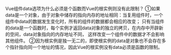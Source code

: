Vue组件data选项为什么必须是个函数而Vue的根实例则没有此限制？
①如果data是一个对象，由于对象中储存的指向内存的地址相同：当复用组件时，一个组件中data的数据发生变化时，所有的组件的数据都会相应的改变；
 只有当组件的data是一个函数时，每个实例才返回data对象的独立的拷贝，在内存中开辟新的空间，data对象指向的内存地址不同，
 这样改变一个组件中的数据才不会影响其他组件。
②因为根实例是独一无二的，即使根实例的data是对象也不会存在多个指针指向同一个地址的情况，因此Vue的根实例没有data必须是函数的限制。
 
